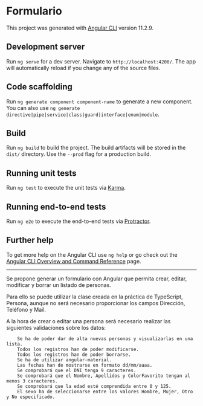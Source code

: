 # Formulario

This project was generated with [Angular CLI](https://github.com/angular/angular-cli) version 11.2.9.

## Development server

Run `ng serve` for a dev server. Navigate to `http://localhost:4200/`. The app will automatically reload if you change any of the source files.

## Code scaffolding

Run `ng generate component component-name` to generate a new component. You can also use `ng generate directive|pipe|service|class|guard|interface|enum|module`.

## Build

Run `ng build` to build the project. The build artifacts will be stored in the `dist/` directory. Use the `--prod` flag for a production build.

## Running unit tests

Run `ng test` to execute the unit tests via [Karma](https://karma-runner.github.io).

## Running end-to-end tests

Run `ng e2e` to execute the end-to-end tests via [Protractor](http://www.protractortest.org/).

## Further help

To get more help on the Angular CLI use `ng help` or go check out the [Angular CLI Overview and Command Reference](https://angular.io/cli) page.

---------------------------------------------------------------------------------------------------------------------
Se propone generar un formulario con Angular que permita crear, editar, modificar y borrar un listado de personas.

Para ello se puede utilizar la clase creada en la práctica de TypeScript, Persona, aunque no será necesario proporcionar los campos Dirección, Teléfono y Mail.

A la hora de crear o editar una persona será necesario realizar las siguientes validaciones sobre los datos:

        Se ha de poder dar de alta nuevas personas y visualizarlas en una lista.
        Todos los registros han de poder modificarse.
        Todos los registros han de poder borrarse.
        Se ha de utilizar angular-material.
        Las fechas han de mostrarse en formato dd/mm/aaaa.
        Se comprobará que el DNI tenga 9 caracteres.
        Se comprobará que el Nombre, Apellidos y ColorFavorito tengan al menos 3 caracteres.
        Se comprobará que la edad esté comprendida entre 0 y 125.
        El sexo ha de seleccionarse entre los valores Hombre, Mujer, Otro y No especificado.
